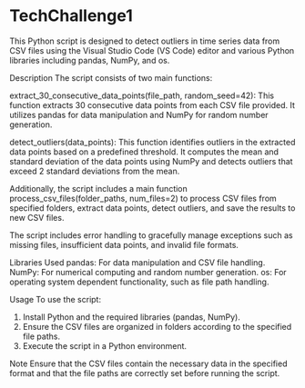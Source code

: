 # TechChallenge1

This Python script is designed to detect outliers in time series data from CSV files using the Visual Studio Code (VS Code) editor and various Python libraries including pandas, NumPy, and os.

Description
The script consists of two main functions:

extract_30_consecutive_data_points(file_path, random_seed=42): This function extracts 30 consecutive data points from each CSV file provided. It utilizes pandas for data manipulation and NumPy for random number generation.

detect_outliers(data_points): This function identifies outliers in the extracted data points based on a predefined threshold. It computes the mean and standard deviation of the data points using NumPy and detects outliers that exceed 2 standard deviations from the mean.

Additionally, the script includes a main function process_csv_files(folder_paths, num_files=2) to process CSV files from specified folders, extract data points, detect outliers, and save the results to new CSV files.

The script includes error handling to gracefully manage exceptions such as missing files, insufficient data points, and invalid file formats.

Libraries Used
pandas: For data manipulation and CSV file handling.
NumPy: For numerical computing and random number generation.
os: For operating system dependent functionality, such as file path handling.

Usage
To use the script:

1. Install Python and the required libraries (pandas, NumPy).
2. Ensure the CSV files are organized in folders according to the specified file paths.
3. Execute the script in a Python environment.

Note
Ensure that the CSV files contain the necessary data in the specified format and that the file paths are correctly set before running the script.
